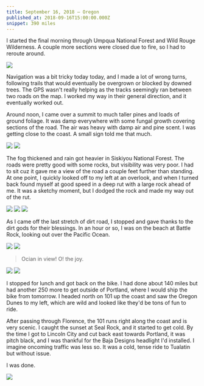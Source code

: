 ```yaml
---
title: September 16, 2018 — Oregon
published_at: 2018-09-16T15:00:00.000Z
snippet: 390 miles
---
```


I started the final morning through Umpqua National Forest and Wild Rouge Wilderness. A couple more sections were closed due to fire, so I had to reroute around.

![](/img/tat/30/IMG_3475.jpg)

Navigation was a bit tricky today today, and I made a lot of wrong turns, following trails that would eventually be overgrown or blocked by downed trees. The GPS wasn't really helping as the tracks seemingly ran between two roads on the map. I worked my way in their general direction, and it eventually worked out.

Around noon, I came over a summit to much taller pines and loads of ground foliage. It was damp everywhere with some fungal growth covering sections of the road. The air was heavy with damp air and pine scent. I was getting close to the coast. A small sign told me that much.

![](/img/tat/30/IMG_3476.jpg)
![](/img/tat/30/IMG_3485.jpg)

The fog thickened and rain got heavier in Siskiyou National Forest. The roads were pretty good with some rocks, but visibility was very poor. I had to sit cuz it gave me a view of the road a couple feet further than standing. At one point, I quickly looked off to my left at an overlook, and when I turned back found myself at good speed in a deep rut with a large rock ahead of me. It was a sketchy moment, but I dodged the rock and made my way out of the rut.

![](/img/tat/30/IMG_3490.jpg)
![](/img/tat/30/IMG_3491.jpg)
![](/img/tat/30/IMG_3493.jpg)

As I came off the last stretch of dirt road, I stopped and gave thanks to the dirt gods for their blessings. In an hour or so, I was on the beach at Battle Rock, looking out over the Pacific Ocean.

![](/img/tat/30/IMG_3499.jpg)
![](/img/tat/30/IMG_3500.jpg)

> Ocian in view! O! the joy.

![](/img/tat/30/IMG_3503.jpg)
![](/img/tat/30/IMG_3504.jpg)

I stopped for lunch and got back on the bike. I had done about 140 miles but had another 250 more to get outside of Portland, where I would ship the bike from tomorrow. I headed north on 101 up the coast and saw the Oregon Dunes to my left, which are wild and looked like they'd be tons of fun to ride.

After passing through Florence, the 101 runs right along the coast and is very scenic. I caught the sunset at Seal Rock, and it started to get cold. By the time I got to Lincoln City and cut back east towards Portland, it was pitch black, and I was thankful for the Baja Designs headlight I'd installed. I imagine oncoming traffic was less so. It was a cold, tense ride to Tualatin but without issue.

I was done.

![](/img/tat/30/IMG_3522.jpg)
